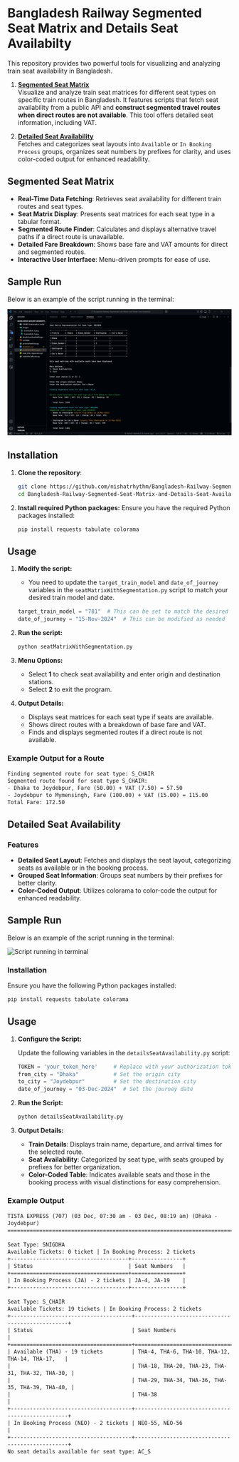 # Bangladesh Railway Segmented Seat Matrix and Details Seat Availabilty

This repository provides two powerful tools for visualizing and analyzing train seat availability in Bangladesh.

1. **[Segmented Seat Matrix](#segmented-seat-matrix)**  
    Visualize and analyze train seat matrices for different seat types on specific train routes in Bangladesh. It features scripts that fetch seat availability from a public API and **construct segmented travel routes when direct routes are not available**. This tool offers detailed seat information, including VAT.

2. **[Detailed Seat Availability](#detailed-seat-availability)**  
   Fetches and categorizes seat layouts into `Available` or `In Booking Process` groups, organizes seat numbers by prefixes for clarity, and uses color-coded output for enhanced readability.

## Segmented Seat Matrix

- **Real-Time Data Fetching**: Retrieves seat availability for different train routes and seat types.
- **Seat Matrix Display**: Presents seat matrices for each seat type in a tabular format.
- **Segmented Route Finder**: Calculates and displays alternative travel paths if a direct route is unavailable.
- **Detailed Fare Breakdown**: Shows base fare and VAT amounts for direct and segmented routes.
- **Interactive User Interface**: Menu-driven prompts for ease of use.

## Sample Run

Below is an example of the script running in the terminal:

![Script running in terminal](https://github.com/nishatrhythm/Bangladesh-Railway-Segmented-Seat-Matrix-and-Details-Seat-Availabilty/blob/main/images/Screenshot_1.png)

## Installation

1. **Clone the repository**:
   ```bash
   git clone https://github.com/nishatrhythm/Bangladesh-Railway-Segmented-Seat-Matrix-and-Details-Seat-Availabilty.git
   cd Bangladesh-Railway-Segmented-Seat-Matrix-and-Details-Seat-Availabilty
   ```
2. **Install required Python packages:** Ensure you have the required Python packages installed:
   ```bash
   pip install requests tabulate colorama
   ```

## Usage

1. **Modify the script:**
   - You need to update the `target_train_model` and `date_of_journey` variables in the `seatMatrixWithSegmentation.py` script to match your desired train model and date.

   ```python
   target_train_model = "781"  # This can be set to match the desired train model
   date_of_journey = "15-Nov-2024"  # This can be modified as needed
   ```

2. **Run the script:**
   ```bash
   python seatMatrixWithSegmentation.py
   ```
3. **Menu Options:**
   - Select **1** to check seat availability and enter origin and destination stations.
   - Select **2** to exit the program.
4. **Output Details:**
   - Displays seat matrices for each seat type if seats are available.
   - Shows direct routes with a breakdown of base fare and VAT.
   - Finds and displays segmented routes if a direct route is not available.
  
### Example Output for a Route
   ```
   Finding segmented route for seat type: S_CHAIR
Segmented route found for seat type S_CHAIR:
 - Dhaka to Joydebpur, Fare (50.00) + VAT (7.50) = 57.50
 - Joydebpur to Mymensingh, Fare (100.00) + VAT (15.00) = 115.00
Total Fare: 172.50
   ```

## Detailed Seat Availability

### Features

- **Detailed Seat Layout**: Fetches and displays the seat layout, categorizing seats as available or in the booking process.
- **Grouped Seat Information**: Groups seat numbers by their prefixes for better clarity.
- **Color-Coded Output**: Utilizes colorama to color-code the output for enhanced readability.

## Sample Run

Below is an example of the script running in the terminal:

![Script running in terminal](https://github.com/nishatrhythm/Bangladesh-Railway-Segmented-Seat-Matrix-and-Details-Seat-Availabilty/blob/main/images/Screenshot_2.png)

### Installation

Ensure you have the following Python packages installed:

```bash
pip install requests tabulate colorama
```

## Usage

1. **Configure the Script:**

   Update the following variables in the `detailsSeatAvailability.py` script:
    
   ```python
   TOKEN = 'your_token_here'     # Replace with your authorization token
   from_city = "Dhaka"           # Set the origin city
   to_city = "Joydebpur"         # Set the destination city
   date_of_journey = "03-Dec-2024"  # Set the journey date
   ```

2. **Run the Script:**
   ```bash
   python detailsSeatAvailability.py
   ```

3. **Output Details:**
   - **Train Details**: Displays train name, departure, and arrival times for the selected route.
   - **Seat Availability**: Categorized by seat type, with seats grouped by prefixes for better organization.
    - **Color-Coded Table**: Indicates available seats and those in the booking process with visual distinctions for easy comprehension.

### Example Output
   ```
   TISTA EXPRESS (707) (03 Dec, 07:30 am - 03 Dec, 08:19 am) (Dhaka - Joydebpur)
   ================================================================================
    
   Seat Type: SNIGDHA
   Available Tickets: 0 ticket | In Booking Process: 2 tickets
   +-------------------------------------+----------------+
   | Status                              | Seat Numbers   |
   +=====================================+================+
   | In Booking Process (JA) - 2 tickets | JA-4, JA-19    |
   +-------------------------------------+----------------+
    
   Seat Type: S_CHAIR
   Available Tickets: 19 tickets | In Booking Process: 2 tickets
   +--------------------------------------+-------------------------------------------------+
   | Status                               | Seat Numbers                                    |
   +======================================+=================================================+
   | Available (THA) - 19 tickets         | THA-4, THA-6, THA-10, THA-12, THA-14, THA-17,   |
   |                                      | THA-18, THA-20, THA-23, THA-31, THA-32, THA-30, |
   |                                      | THA-29, THA-34, THA-36, THA-35, THA-39, THA-40, |
   |                                      | THA-38                                          |
   +--------------------------------------+-------------------------------------------------+
   | In Booking Process (NEO) - 2 tickets | NEO-55, NEO-56                                  |
   +--------------------------------------+-------------------------------------------------+
   No seat details available for seat type: AC_S
   ```
